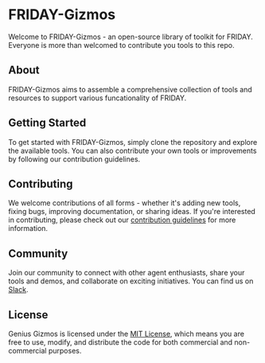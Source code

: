 # FRIDAY-Gizmos

Welcome to FRIDAY-Gizmos - an open-source library of toolkit for FRIDAY. Everyone is more than welcomed to contribute you tools to this repo. 

## About

FRIDAY-Gizmos aims to assemble a comprehensive collection of tools and resources to support various funcationality of FRIDAY. 

## Getting Started

To get started with FRIDAY-Gizmos, simply clone the repository and explore the available tools. You can also contribute your own tools or improvements by following our contribution guidelines.

## Contributing

We welcome contributions of all forms - whether it's adding new tools, fixing bugs, improving documentation, or sharing ideas. If you're interested in contributing, please check out our [contribution guidelines](CONTRIBUTING.md) for more information.

## Community

Join our community to connect with other agent enthusiasts, share your tools and demos, and collaborate on exciting initiatives. You can find us on [Slack]([https://slack.com/yourworkspace](https://join.slack.com/t/slack-ped8294/shared_invite/zt-2cqebow90-soac9UFKGZ2RcUy8PqjZrA)).

## License

Genius Gizmos is licensed under the [MIT License](LICENSE), which means you are free to use, modify, and distribute the code for both commercial and non-commercial purposes.

